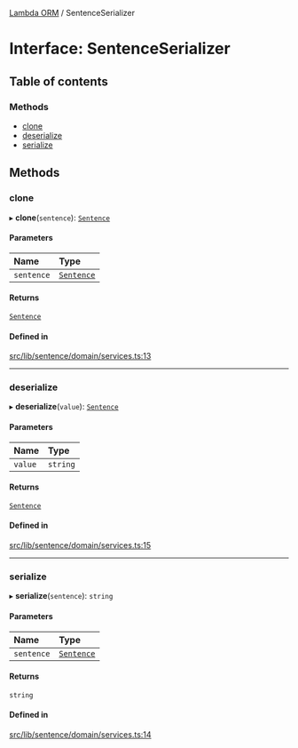 [Lambda ORM](../README.md) / SentenceSerializer

# Interface: SentenceSerializer

## Table of contents

### Methods

- [clone](SentenceSerializer.md#clone)
- [deserialize](SentenceSerializer.md#deserialize)
- [serialize](SentenceSerializer.md#serialize)

## Methods

### clone

▸ **clone**(`sentence`): [`Sentence`](../classes/Sentence.md)

#### Parameters

| Name | Type |
| :------ | :------ |
| `sentence` | [`Sentence`](../classes/Sentence.md) |

#### Returns

[`Sentence`](../classes/Sentence.md)

#### Defined in

[src/lib/sentence/domain/services.ts:13](https://github.com/FlavioLionelRita/lambdaorm-base/blob/c35c1e2/src/lib/sentence/domain/services.ts#L13)

___

### deserialize

▸ **deserialize**(`value`): [`Sentence`](../classes/Sentence.md)

#### Parameters

| Name | Type |
| :------ | :------ |
| `value` | `string` |

#### Returns

[`Sentence`](../classes/Sentence.md)

#### Defined in

[src/lib/sentence/domain/services.ts:15](https://github.com/FlavioLionelRita/lambdaorm-base/blob/c35c1e2/src/lib/sentence/domain/services.ts#L15)

___

### serialize

▸ **serialize**(`sentence`): `string`

#### Parameters

| Name | Type |
| :------ | :------ |
| `sentence` | [`Sentence`](../classes/Sentence.md) |

#### Returns

`string`

#### Defined in

[src/lib/sentence/domain/services.ts:14](https://github.com/FlavioLionelRita/lambdaorm-base/blob/c35c1e2/src/lib/sentence/domain/services.ts#L14)
